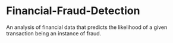 # Financial-Fraud-Detection
An analysis of financial data that predicts the likelihood of a given transaction being an instance of fraud.
